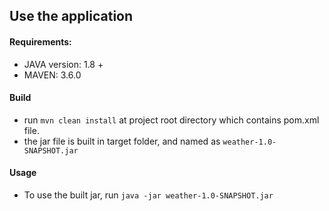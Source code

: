 ## Use the application

#### Requirements:
* JAVA version: 1.8 +
* MAVEN: 3.6.0

#### Build
* run `mvn clean install` at project root directory which contains pom.xml file.
* the jar file is built in target folder, and named as `weather-1.0-SNAPSHOT.jar`

#### Usage
* To use the built jar, run `java -jar weather-1.0-SNAPSHOT.jar`